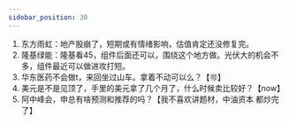 ```yaml
---
sidebar_position: 30
---
```


1. 东方雨虹：地产股崩了，短期或有情绪影响，估值肯定还没修复完。
2. 隆基绿能：隆基看45，组件后面还可以，围绕这个地方做。光伏大的机会不多，组件最近可以做进攻打短。
3. 华东医药不会做t，来回坐过山车。拿着不动可以么？【🉑️】
4. 美元是不是见顶了，手里的美元拿了几个月了，什么时候卖比较好？【now】
5. 阿中峰会，申总有啥预测和推荐的吗？【我不喜欢讲题材，中油资本 都炒完了】